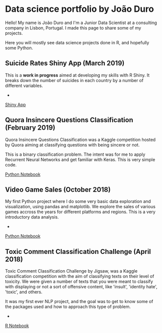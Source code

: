 # Data science portfolio by João Duro 

Hello! My name is João Duro and I'm a Junior Data Scientist at a consulting company in Lisbon, Portugal.
I made this page to share some of my projects. 

Here you will mostly see data science projects done in R, and hopefully some Python.

## Suicide Rates Shiny App (March 2019)

This is a **work in progress** aimed at developing my skills with R Shiny. It breaks down the number of suicides in each country by a number of different variables.

* 
[Shiny App](https://joaopduro.shinyapps.io/SuicideRatesApp/)


## Quora Insincere Questions Classification (February 2019)

Quora Insincere Questions Classification was a Kaggle competition hosted by Quora aiming at classifying questions with being sincere or not. 

This is a binary classification problem. The intent was for me to apply Recurrent Neural Networks and get familiar with Keras. This is very simple code.


[Python Notebook](https://joaopduro.github.io/QuoraInsincereQuestionsClassification.html)


## Video Game Sales (October 2018)

My first Python project where I do some very basic data exploration and visualization, using pandas and matplotlib. We explore the sales of various games accross the years for different platforms and regions.
This is a very introductory data analysis.

* 
[Python Notebook](https://joaopduro.github.io/VideoGameSalesNotebook.html)



## Toxic Comment Classification Challenge (April 2018)

Toxic Comment Classification Challenge by Jigsaw, was a Kaggle classification competition with the aim of classifying texts on their level of toxicity.
We were given a number of texts that you were meant to classify with displaying or not a sort of offensive content, like 'insult', 'identity hate', 'toxic', and others.

It was my first ever NLP project, and the goal was to get to know some of the packages used and how to approach this type of problem.
 
* 
[R Notebook](https://joaopduro.github.io/ToxicChallenge.html)